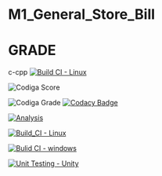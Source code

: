 # M1_General_Store_Bill



# GRADE

c-cpp [![Build CI - Linux](https://github.com/GuptaJuluri22/M1_General_Store_Bill/actions/workflows/c-cpp.yml/badge.svg)](https://github.com/GuptaJuluri22/M1_General_Store_Bill/actions/workflows/c-cpp.yml)

![Codiga Score](https://api.codiga.io/project/32252/score/svg)

![Codiga Grade](https://api.codiga.io/project/32252/status/svg)
[![Codacy Badge](https://app.codacy.com/project/badge/Grade/802d219bd78043768bdb95a0ed495f69)](https://www.codacy.com/gh/GuptaJuluri22/M1_General_Store_Bill/dashboard?utm_source=github.com&amp;utm_medium=referral&amp;utm_content=GuptaJuluri22/M1_General_Store_Bill&amp;utm_campaign=Badge_Grade)

[![Analysis](https://github.com/GuptaJuluri22/M1_General_Store_Bill/actions/workflows/Analysis.yml/badge.svg)](https://github.com/GuptaJuluri22/M1_General_Store_Bill/actions/workflows/Analysis.yml)

[![Build_CI - Linux](https://github.com/GuptaJuluri22/M1_General_Store_Bill/actions/workflows/Linux.yml/badge.svg)](https://github.com/GuptaJuluri22/M1_General_Store_Bill/actions/workflows/Linux.yml)

[![Bulid CI - windows](https://github.com/GuptaJuluri22/M1_General_Store_Bill/actions/workflows/Windows.yml/badge.svg)](https://github.com/GuptaJuluri22/M1_General_Store_Bill/actions/workflows/Windows.yml)

[![Unit Testing - Unity](https://github.com/GuptaJuluri22/M1_General_Store_Bill/actions/workflows/unit-test.yml/badge.svg)](https://github.com/GuptaJuluri22/M1_General_Store_Bill/actions/workflows/unit-test.yml)




